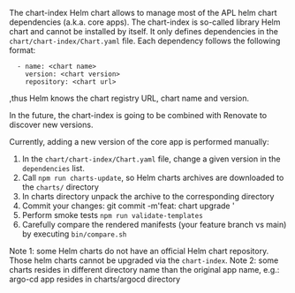 The chart-index Helm chart allows to manage most of the APL helm chart dependencies (a.k.a. core apps). 
The chart-index is so-called library Helm chart and cannot be installed by itself. It only defines dependencies in the `chart/chart-index/Chart.yaml` file. Each dependency follows the following format:
```
  - name: <chart name>
    version: <chart version>
    repository: <chart url>
```
,thus Helm knows the chart registry URL, chart name and version.

In the future, the chart-index is going to be combined with Renovate to discover new versions.

Currently, adding a new version of the core app is performed manually:
1. In the `chart/chart-index/Chart.yaml` file, change a given version in the `dependencies` list.
2. Call `npm run charts-update`, so Helm charts archives are downloaded to the `charts/` directory
3. In charts directory unpack the archive to the corresponding directory
4. Commit your changes: git commit -m'feat: chart upgrade <app-name>'
5. Perform smoke tests `npm run validate-templates`
6. Carefully compare the rendered manifests (your feature branch vs main) by executing `bin/compare.sh`
   

Note 1: some Helm charts do not have an official Helm chart repository. Those helm charts cannot be upgraded via the `chart-index`.
Note 2: some charts resides in different directory name than the original app name, e.g.: argo-cd app resides in charts/argocd directory